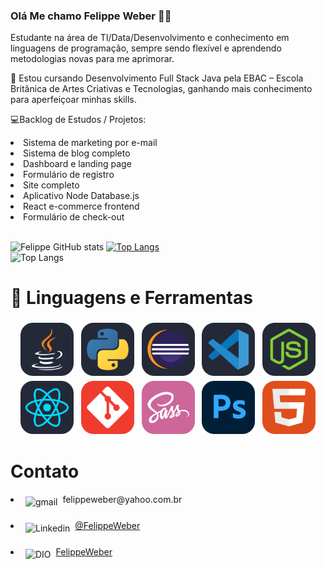 ### Olá Me chamo Felippe Weber 👨‍🎓

<p>Estudante na área de TI/Data/Desenvolvimento e conhecimento em linguagens de programação, sempre sendo flexível e aprendendo metodologias novas para me aprimorar.

📖 Estou cursando Desenvolvimento Full Stack Java pela EBAC – Escola Britânica de Artes Criativas e Tecnologias, ganhando mais conhecimento para aperfeiçoar minhas skills.

💻Backlog de Estudos / Projetos:

<li>Sistema de marketing por e-mail</li>
<li>Sistema de blog completo</li>
<li>Dashboard e landing page</li>
<li>Formulário de registro</li>
<li>Site completo</li>
<li>Aplicativo Node Database.js</li>
<li>React e-commerce frontend</li>
<li>Formulário de check-out</li><br>
</p>

![Felippe GitHub stats](https://github-readme-stats.vercel.app/api?username=PgDown&show_icons=true&theme=dracula)
[![Top Langs](https://github-readme-stats.vercel.app/api/top-langs/?username=PgDown&layout=compact)](https://github.com/PgDown/github-readme-stats)<br>
![Top Langs](https://github-readme-stats-git-masterrstaa-rickstaa.vercel.app/api/top-langs/?username=PgDown&layout=compact&bg_color=000&border_color=30A3DC&title_color=E94D5F&text_color=FFF)


# 🧰 Linguagens e Ferramentas
<p align="center">
<img src="https://github.com/tandpfun/skill-icons/raw/main/icons/Java-Dark.svg" alt="Java" width="85" height="85" style="vertical-align:top; margin:4px">
<img src="https://github.com/tandpfun/skill-icons/raw/main/icons/Python-Dark.svg" alt="python" width="85" height="85" style="vertical-align:top; margin:4px">
<img src="https://github.com/tandpfun/skill-icons/raw/main/icons/Eclipse-Dark.svg" alt="Eclipse" width="85" height="85" style="vertical-align:top; margin:4px">
<img src="https://github.com/tandpfun/skill-icons/raw/main/icons/VSCode-Dark.svg" alt="VSCode" width="85" height="85" style="vertical-align:top; margin:4px">
<img src="https://github.com/tandpfun/skill-icons/raw/main/icons/NodeJS-Dark.svg" alt="Nodejs" width="85" height="85" style="vertical-align:top; margin:4px">
<img src="https://github.com/tandpfun/skill-icons/raw/main/icons/React-Dark.svg" alt="React" width="85" height="85" style="vertical-align:top; margin:4px">
<img src="https://github.com/tandpfun/skill-icons/raw/main/icons/Git.svg" alt="Git" width="85" height="85" style="vertical-align:top; margin:4px">
<img src="https://github.com/tandpfun/skill-icons/raw/main/icons/Sass.svg" alt="Sass" width="85" height="85" style="vertical-align:top; margin:4px">
<img src="https://github.com/tandpfun/skill-icons/raw/main/icons/Photoshop.svg" alt="Photoshop" width="85" height="85" style="vertical-align:top; margin:4px">
<img src="https://github.com/tandpfun/skill-icons/raw/main/icons/HTML.svg" alt="HTML5" width="85" height="85" style="vertical-align:top; margin:4px">  

<h1>Contato</h1>

<li><img src="https://img.shields.io/badge/Gmail-D14836?style=for-the-badge&logo=gmail&logoColor=white" alt="gmail" style="vertical-align:top; margin:4px" alt="gmail"> felippeweber@yahoo.com.br</li><br>
<li><img src="https://www.melissasetubal.com.br/wp-content/uploads/2020/12/LinkedIn-logo.png" alt="Linkedin" width="83" height="28" style="vertical-align:top; margin:4px"> <a href="https://www.linkedin.com/in/desenvolvedor-fullstack/" target="_blank">@FelippeWeber</a></li><br>
<li><img src="https://hermes.dio.me/companies/a169bb67-5f72-4289-9778-fcea58dfa19a.png" alt="DIO" width="83" height="28" style="vertical-align:top; margin:4px"> <a href="https://www.dio.me/users/felippeweber" target="_blank">FelippeWeber</a></li><br>
